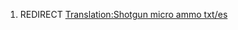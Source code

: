 1.  REDIRECT [Translation:Shotgun micro ammo
    txt/es](Translation:Shotgun_micro_ammo_txt/es "wikilink")